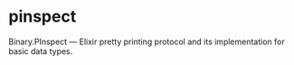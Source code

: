 pinspect
========

Binary.PInspect — Elixir pretty printing protocol and its implementation for basic data types.